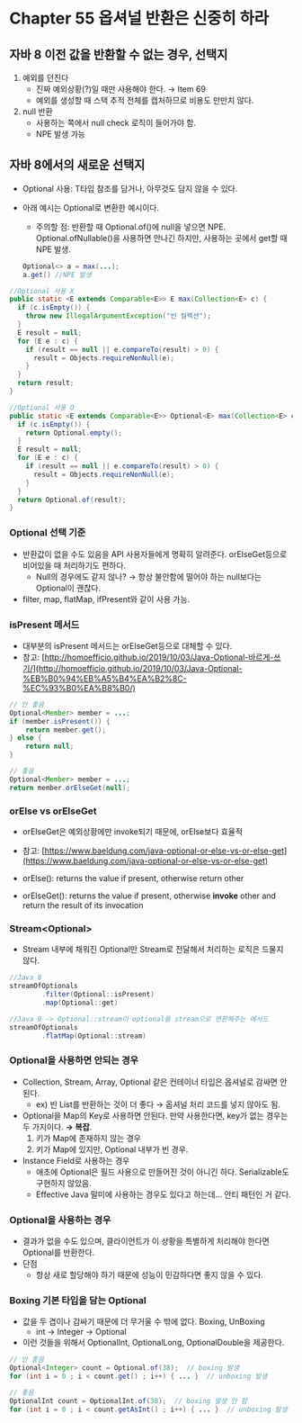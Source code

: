# Chapter 55 옵셔널 반환은 신중히 하라

## 자바 8 이전 값을 반환할 수 없는 경우, 선택지

1. 예외를 던진다
    - 진짜 예외상황(?)일 때만 사용해야 한다. → Item 69
    - 예외를 생성할 때 스택 추적 전체를 캡처하므로 비용도 만만치 않다.
2. null 반환
    - 사용하는 쪽에서 null check 로직이 들어가야 함.
    - NPE 발생 가능

## 자바 8에서의 새로운 선택지

- Optional<T> 사용: T타입 참조를 담거나, 아무것도 담지 않을 수 있다.
- 아래 예시는 Optional로 변환한 예시이다.
    - 주의할 점: 반환할 때 Optional.of()에 null을 넣으면 NPE. Optional.ofNullable()을 사용하면 안나긴 하지만, 사용하는 곳에서 get할 때 NPE 발생.

    ```java
    Optional<> a = max(...);
    a.get() //NPE 발생
    ```

```java
//Optional 사용 X
public static <E extends Comparable<E>> E max(Collection<E> c) {
  if (c.isEmpty()) {
    throw new IllegalArgumentException("빈 컬렉션");
  }
  E result = null;
  for (E e : c) {
    if (result == null || e.compareTo(result) > 0) {
      result = Objects.requireNonNull(e);
    }
  }
  return result;
}

//Optional 사용 O
public static <E extends Comparable<E>> Optional<E> max(Collection<E> c) {
  if (c.isEmpty()) {
    return Optional.empty();
  }
  E result = null;
  for (E e : c) {
    if (result == null || e.compareTo(result) > 0) {
      result = Objects.requireNonNull(e);
    }
  }
  return Optional.of(result);
}
```

### Optional 선택 기준

- 반환값이 없을 수도 있음을 API 사용자들에게 명확히 알려준다. orElseGet등으로 비어있을 때 처리하기도 편하다.
    - Null의 경우에도 같지 않나? → 항상 불안함에 떨어야 하는 null보다는 Optional이 괜찮다.
- filter, map, flatMap, ifPresent와 같이 사용 가능.

### isPresent 메서드

- 대부분의 isPresent 메서드는 orElseGet등으로 대체할 수 있다.
- 참고: [http://homoefficio.github.io/2019/10/03/Java-Optional-바르게-쓰기/](http://homoefficio.github.io/2019/10/03/Java-Optional-%EB%B0%94%EB%A5%B4%EA%B2%8C-%EC%93%B0%EA%B8%B0/)

```java
// 안 좋음
Optional<Member> member = ...;
if (member.isPresent()) {
    return member.get();
} else {
    return null;
}

// 좋음
Optional<Member> member = ...;
return member.orElseGet(null);
```

### orElse vs orElseGet

- orElseGet은 예외상황에만 invoke되기 때문에, orElse보다 효율적
- 참고: [https://www.baeldung.com/java-optional-or-else-vs-or-else-get](https://www.baeldung.com/java-optional-or-else-vs-or-else-get)

- orElse(): returns the value if present, otherwise return other
- orElseGet(): returns the value if present, otherwise **invoke** other and return the result of its invocation

### Stream<Optional<T>>

- Stream 내부에 채워진 Optional만 Stream<T>로 전달해서 처리하는 로직은 드물지 않다.

```java
//Java 8
streamOfOptionals
		.filter(Optional::isPresent)
		.map(Optional::get)

//Java 9 -> Optional::stream이 optional을 stream으로 변환해주는 메서드
streamOfOptionals
		.flatMap(Optional::stream)
```

### Optional을 사용하면 안되는 경우

- Collection, Stream, Array, Optional 같은 컨테이너 타입은 옵셔널로 감싸면 안된다.
    - ex) 빈 List를 반환하는 것이 더 좋다 → 옵셔널 처리 코드를 넣지 않아도 됨.
- Optional을 Map의 Key로 사용하면 안된다. 만약 사용한다면, key가 없는 경우는 두 가지이다. **→ 복잡**.
    1. 키가 Map에 존재하지 않는 경우
    2. 키가 Map에 있지만, Optional 내부가 빈 경우.
- Instance Field로 사용하는 경우
    - 애초에 Optional은 필드 사용으로 만들어진 것이 아니긴 하다.  Serializable도 구현하지 않았음.
    - Effective Java 말미에 사용하는 경우도 있다고 하는데... 안티 패턴인 거 같다.

### Optional을 사용하는 경우

- 결과가 없을 수도 있으며, 클라이언트가 이 상황을 특별하게 처리해야 한다면 Optional<T>를 반환한다.
- 단점
    - 항상 새로 할당해야 하기 때문에 성능이 민감하다면 좋지 않을 수 있다.

### Boxing 기본 타입을 담는 Optional

- 값을 두 겹이나 감싸기 때문에 더 무거울 수 밖에 없다. Boxing, UnBoxing
    - int → Integer → Optional<Integer>
- 이런 것들을 위해서 OptionalInt, OptionalLong, OptionalDouble을 제공한다.

```java
// 안 좋음
Optional<Integer> count = Optional.of(38);  // boxing 발생
for (int i = 0 ; i < count.get() ; i++) { ... }  // unboxing 발생

// 좋음
OptionalInt count = OptionalInt.of(38);  // boxing 발생 안 함
for (int i = 0 ; i < count.getAsInt() ; i++) { ... }  // unboxing 발생 안 함
```